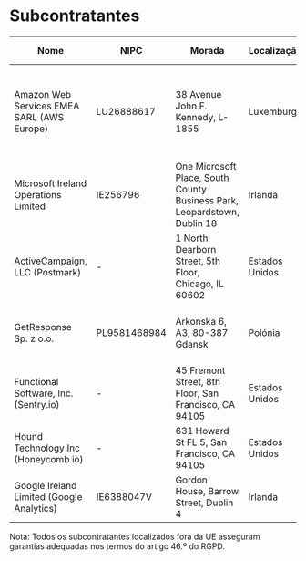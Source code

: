 # Subcontratantes

| Nome                                       | NIPC         | Morada                                                                   | Localização    | Finalidade do tratamento                                                                    |
| ------------------------------------------ | ------------ | ------------------------------------------------------------------------ | -------------- | ------------------------------------------------------------------------------------------- |
| Amazon Web Services EMEA SARL (AWS Europe) | LU26888617   | 38 Avenue John F. Kennedy, L-1855                                        | Luxemburgo     | Alojamento de servidores, base de dados e armazenamento dos backups primários da aplicação. |
| Microsoft Ireland Operations Limited       | IE256796     | One Microsoft Place, South County Business Park, Leopardstown, Dublin 18 | Irlanda        | Processamento e armazenamento de emails da organização.                                     |
| ActiveCampaign, LLC (Postmark)             | -            | 1 North Dearborn Street, 5th Floor, Chicago, IL 60602                    | Estados Unidos | Envio de emails transacionais, incluindo recuperação de passwords                           |
| GetResponse Sp. z o.o.                     | PL9581468984 | Arkonska 6, A3, 80-387 Gdansk                                            | Polónia        | Envio de comunicações de marketing e newsletters aos utilizadores                           |
| Functional Software, Inc. (Sentry.io)      | -            | 45 Fremont Street, 8th Floor, San Francisco, CA 94105                    | Estados Unidos | Monitorização e agregação de erros da aplicação em produção                                 |
| Hound Technology Inc (Honeycomb.io)        | -            | 631 Howard St FL 5, San Francisco, CA 94105                              | Estados Unidos | Monitorização dos servidores em produção                                                    |
| Google Ireland Limited (Google Analytics)  | IE6388047V   | Gordon House, Barrow Street, Dublin 4                                    | Irlanda        | Análise do comportamento dos utilizadores na aplicação                                      |

Nota: Todos os subcontratantes localizados fora da UE asseguram garantias adequadas nos termos do artigo 46.º do RGPD.
